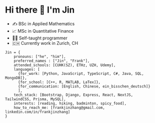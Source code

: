 # Hi there 👋 I'm Jin

- ✍️  BSc in Applied Mathematics
- 📈  MSc in Quantitative Finance
- 🧑‍💻 Self-taught programmer
- 🇨🇭 Currently work in Zurich, CH


```
Jin = {
    pronouns: ["he", "him"],
    preferred_names : ["Jin", "Frank"],
    attended_schools: [CUHK(SZ), ETHz, UZH, Udemy],
    languages: [
      {for_work: [Python, JavaScript, TypeScript, C#, Java, SQL, MongoDB]},
      {for_school: [C++, R, MATLAB, LaTex]},
      {for_communication: [English, Chinese, ein_bisschen_deutsch]}
      ],
    tech_stack: [Bootstrap, Django, Express, React, NextJS, TailwindCSS, Prisma, MySQL],
    interests: [reading, hiking, badminton, spicy_food],
    how_to_reach_me: [frankjinzhang@gmail.com, linkedin.com/in/frankjinzhang]
}
```


<!--
**jzfrank/jzfrank** is a ✨ _special_ ✨ repository because its `README.md` (this file) appears on your GitHub profile.

Here are some ideas to get you started:

- 🔭 I’m currently working on ...
- 🌱 I’m currently learning ...
- 👯 I’m looking to collaborate on ...
- 🤔 I’m looking for help with ...
- 💬 Ask me about ...
- 📫 How to reach me: ...
- 😄 Pronouns: ...
- ⚡ Fun fact: ...
-->
